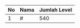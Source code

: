 | No | Nama            | Jumlah Level |
|----|-----------------|--------------|
| 1  | #    |    540        |
